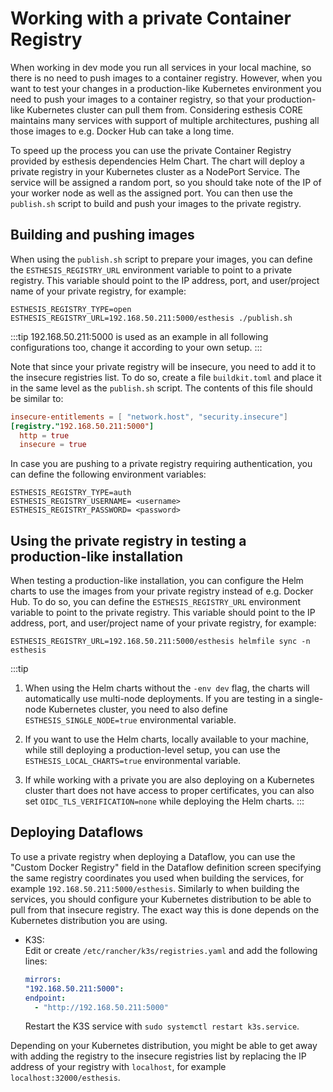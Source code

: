 # Working with a private Container Registry
When working in dev mode you run all services in your local machine, so there is no need to
push images to a container registry. However, when you want to test your changes in a production-like
Kubernetes environment you need to push your images to a container registry, so that your
production-like Kubernetes cluster can pull them from. Considering esthesis CORE maintains many
services with support of multiple architectures, pushing all those images to e.g. Docker Hub can take a
long time.

To speed up the process you can use the private Container Registry provided by esthesis dependencies
Helm Chart.
The chart will deploy a private registry in your Kubernetes cluster as a NodePort Service. The service
will be assigned a random port, so you should take note of the IP of your worker node as well as the
assigned port. You can then use the `publish.sh` script to build and push your images to the private
registry.

## Building and pushing images
When using the `publish.sh` script to prepare your images, you can define the `ESTHESIS_REGISTRY_URL`
environment variable to point to a private registry. This variable should point to the IP address,
port, and user/project name of your private registry, for example:
```shell
ESTHESIS_REGISTRY_TYPE=open ESTHESIS_REGISTRY_URL=192.168.50.211:5000/esthesis ./publish.sh
```

:::tip
192.168.50.211:5000 is used as an example in all following configurations too, change it according
to your own setup.
:::

Note that since your private registry will be insecure, you need to add it to the insecure registries
list. To do so, create a file `buildkit.toml` and place it in the same level as the `publish.sh` script.
The contents of this file should be similar to:
```toml
insecure-entitlements = [ "network.host", "security.insecure"]
[registry."192.168.50.211:5000"]
  http = true
  insecure = true
```

In case you are pushing to a private registry requiring authentication, you can define the following
environment variables:
```shell
ESTHESIS_REGISTRY_TYPE=auth
ESTHESIS_REGISTRY_USERNAME= <username>
ESTHESIS_REGISTRY_PASSWORD= <password>
````

## Using the private registry in testing a production-like installation
When testing a production-like installation, you can configure the Helm charts to use the images from
your private registry instead of e.g. Docker Hub. To do so, you can define the `ESTHESIS_REGISTRY_URL`
environment variable to point to the private registry. This variable should point to the IP address,
port, and user/project name of your private registry, for example:
```shell
ESTHESIS_REGISTRY_URL=192.168.50.211:5000/esthesis helmfile sync -n esthesis
```

:::tip
1. When using the Helm charts without the `-env dev` flag, the charts will automatically
use multi-node deployments. If you are testing in a single-node Kubernetes cluster, you need to also
define `ESTHESIS_SINGLE_NODE=true` environmental variable.

2. If you want to use the Helm charts, locally available to your machine, while still deploying a
production-level setup, you can use the `ESTHESIS_LOCAL_CHARTS=true` environmental variable.

3. If while working with a private you are also deploying on a Kubernetes cluster thart does not
have access to proper certificates, you can also set `OIDC_TLS_VERIFICATION=none` while deploying
the Helm charts.
:::

## Deploying Dataflows
To use a private registry when deploying a Dataflow, you can use the "Custom Docker Registry" field
in the Dataflow definition screen specifying the same registry coordinates you used when building
the services, for example `192.168.50.211:5000/esthesis`. Similarly to when building the services,
you should configure your Kubernetes distribution to be able to pull from that insecure registry.
The exact way this is done depends on the Kubernetes distribution you are using.

- K3S:\
	Edit or create `/etc/rancher/k3s/registries.yaml` and add the following lines:
	```yaml
	mirrors:
  "192.168.50.211:5000":
    endpoint:
      - "http://192.168.50.211:5000"
	```
 	Restart the K3S service with `sudo systemctl restart k3s.service`.

Depending on your Kubernetes distribution, you might be able to get away with adding the registry to
the insecure registries list by replacing the IP address of your registry with `localhost`, for
example `localhost:32000/esthesis`.
```
